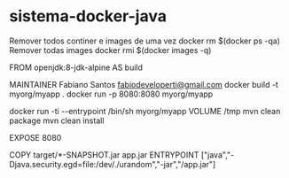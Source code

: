 # sistema-docker-java

Remover todos continer e images de uma vez
 docker rm $(docker ps -qa)
Remover todas images
 docker rmi $(docker images -q)

FROM openjdk:8-jdk-alpine AS build

MAINTAINER Fabiano Santos <fabiodeveloperti@gmail.com>
docker build -t myorg/myapp .
docker run -p 8080:8080 myorg/myapp

docker run -ti --entrypoint /bin/sh myorg/myapp
VOLUME /tmp
 mvn clean package
 mvn clean install

EXPOSE 8080

COPY target/*-SNAPSHOT.jar app.jar
ENTRYPOINT ["java","-Djava.security.egd=file:/dev/./urandom","-jar","/app.jar"]
